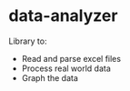 # data-analyzer
Library to:
  * Read and parse excel files
  * Process real world data
  * Graph the data
